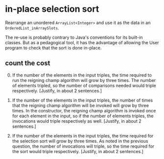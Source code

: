 # in-place selection sort

Rearrange
an unordered `ArrayList<Integer>`
and use it as the data in an `OrderedList_inArraySlots`.

The re-use is probably contrary to Java's conventions
for its built-in classes. But as a pedagogical tool,
it has the advantage of allowing
the User program to check that the sort
is done in-place.

## count the cost

0. If the number of the elements in the input triples,
the time required to run the reigning champ algorithm
will grow by three times. The number of elements tripled,
so the number of comparisons needed would triple respectively. 
[Justify, in about 2 sentences.]

0. If the number of the elements in the input triples,
the number of times that the reigning champ algorithm
will be invoked 
will grow by three times. In the constructor, the reigning champ
algorithm is invoked once for each element in the input, so if 
the number of elements triples, the invocations would triple respectively as well.
[Justify, in about 2 sentences.]

0. If the number of the elements in the input triples,
the time required for the selection sort
will grow by three times. As noted in the previous question, the 
number of invocations will triple, so the time required for the sort would triple respectively. 
[Justify, in about 2 sentences.]
